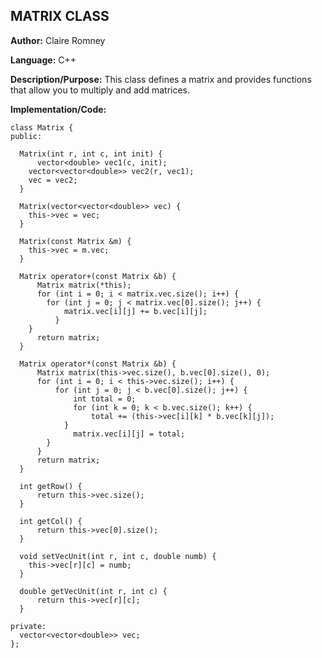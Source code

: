## MATRIX CLASS

**Author:** Claire Romney

**Language:** C++

**Description/Purpose:** This class defines a matrix and provides functions that allow you to multiply and add matrices.
  
**Implementation/Code:** 

  	class Matrix {
  	public:

	  Matrix(int r, int c, int init) {
		  vector<double> vec1(c, init);
  		vector<vector<double>> vec2(r, vec1);
	  	vec = vec2;
	  }

  	  Matrix(vector<vector<double>> vec) {
	  	this->vec = vec;
	  }

	  Matrix(const Matrix &m) {
	  	this->vec = m.vec;
	  }
	
	  Matrix operator+(const Matrix &b) {
		  Matrix matrix(*this);
		  for (int i = 0; i < matrix.vec.size(); i++) {
		  	for (int j = 0; j < matrix.vec[0].size(); j++) {
		  		matrix.vec[i][j] += b.vec[i][j];
			  }
	  	}
		  return matrix;
	  }

	  Matrix operator*(const Matrix &b) {
		  Matrix matrix(this->vec.size(), b.vec[0].size(), 0);
		  for (int i = 0; i < this->vec.size(); i++) {
			  for (int j = 0; j < b.vec[0].size(); j++) {
				  int total = 0;
				  for (int k = 0; k < b.vec.size(); k++) {
					  total += (this->vec[i][k] * b.vec[k][j]);
			  	}
				  matrix.vec[i][j] = total;
		  	}
		  }
		  return matrix;
	  }

	  int getRow() {
		  return this->vec.size();
	  }

	  int getCol() {
		  return this->vec[0].size();
	  }

  	  void setVecUnit(int r, int c, double numb) {
	  	this->vec[r][c] = numb;
	  }

	  double getVecUnit(int r, int c) {
		  return this->vec[r][c];
	  }

  	private:
	  vector<vector<double>> vec;
  	};

